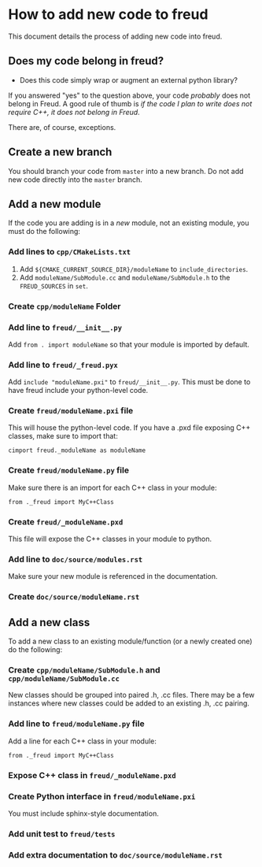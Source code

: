 # How to add new code to freud

This document details the process of adding new code into freud.

## Does my code belong in freud?

* Does this code simply wrap or augment an external python library?

If you answered "yes" to the question above, your code *probably* does not belong in Freud. A good rule of thumb
is *if the code I plan to write does not require C++, it does not belong in Freud*.

There are, of course, exceptions.

## Create a new branch

You should branch your code from `master` into a new branch. Do not add new code directly into the `master` branch.

## Add a new module

If the code you are adding is in a *new* module, not an existing module, you must do the following:

### Add lines to `cpp/CMakeLists.txt`

1. Add `${CMAKE_CURRENT_SOURCE_DIR}/moduleName` to `include_directories`.
2. Add `moduleName/SubModule.cc` and `moduleName/SubModule.h` to the `FREUD_SOURCES` in `set`.

### Create `cpp/moduleName` Folder

### Add line to `freud/__init__.py`

Add `from . import moduleName` so that your module is imported by default.

### Add line to `freud/_freud.pyx`

Add `include "moduleName.pxi"` to `freud/__init__.py`. This must be done to have freud include your python-level code.

### Create `freud/moduleName.pxi` file

This will house the python-level code. If you have a .pxd file exposing C++ classes, make sure to import that:

    cimport freud._moduleName as moduleName

### Create `freud/moduleName.py` file

Make sure there is an import for each C++ class in your module:

    from ._freud import MyC++Class

### Create `freud/_moduleName.pxd`

This file will expose the C++ classes in your module to python.

### Add line to `doc/source/modules.rst`

Make sure your new module is referenced in the documentation.

### Create `doc/source/moduleName.rst`

## Add a new class

To add a new class to an existing module/function (or a newly created one) do the following:

### Create `cpp/moduleName/SubModule.h` and `cpp/moduleName/SubModule.cc`

New classes should be grouped into paired .h, .cc files. There may be a few instances where new classes could be added
to an existing .h, .cc pairing.

### Add line to `freud/moduleName.py` file

Add a line for each C++ class in your module:

    from ._freud import MyC++Class

### Expose C++ class in `freud/_moduleName.pxd`

### Create Python interface in `freud/moduleName.pxi`

You must include sphinx-style documentation.

### Add unit test to `freud/tests`

### Add extra documentation to `doc/source/moduleName.rst`
